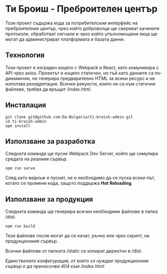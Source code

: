 # Ти Броиш - Преброителен център
Този проект съдържа кода за потребителския интерфейс на преброителния център, чрез който доброволци ще сверяват качените протоколи, обработват сигнали и чрез който упълномощени лица ще могат да администрират платформата и базата данни.

## Технология
Този проект е изграден изцяло с Webpack и React, като комуникира с API чрез axios. Проектът е изцяло статичен, но тъй като данните са по-динамични, не генерира предварително HTML за всеки ресурс и не използва рехидретация. Всички рекуести, които не са към статични файлове, трябва да връщат /index.html.

## Инсталация
```shell
git clone git@github.com:Da-Bulgaria/ti-broish-admin.git
cd ti-broish-admin
npm install
```

## Използване за разработка
Следната команда ще пусне Webpack Dev Server, който ще симулира средата на реалния сървър.
```shell
npm run serve
```
След като веднъж е пуснат, не е необходимо да се пуска всеки път, когато се промени кода, защото поддържа **Hot Reloading**.

## Използване за продукция
Следната команда ще генерира всички необходими файлове в папка /dist. 
```shell
npm run build
```
Тези файлове после могат да се качат, ръчно или чрез скрипт, на продукционния сървър.

Всички файлове от папката /static се копират директно в /dist.

*Единствената конфигурация, от която се нуждае продукционния сървър е да пренасочва 404 към /index.html.*
